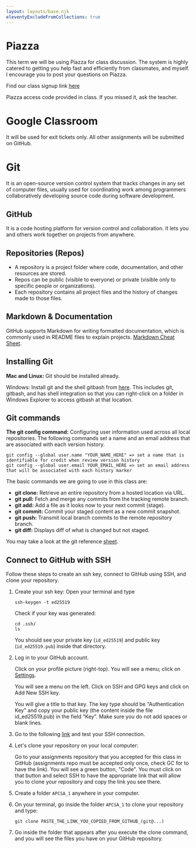 ```yaml
---
layout: layouts/base.njk
eleventyExcludeFromCollections: true
---
```


# Piazza
This term we will be using Piazza for class discussion. The system is highly catered to getting you help fast and efficiently from classmates, and myself. I encourage you to post your questions on Piazza.

Find our class signup link [here](https://piazza.com/stuyvesant_high_school/fall2024/mks21x/home)

Piazza access code provided in class. If you missed it, ask the teacher.

# Google Classroom
It will be used for exit tickets only. All other assignments will be submitted on GitHub.

# Git
It is an open-source version control system that tracks changes in any set of computer files, usually used for coordinating work among programmers collaboratively developing source code during software development.

## GitHub
It is a code hosting platform for version control and collaboration. It lets you and others work together on projects from anywhere. 

## Repositories (Repos)
- A repository is a project folder where code, documentation, and other resources are stored.
- Repos can be public (visible to everyone) or private (visible only to specific people or organizations).
- Each repository contains all project files and the history of changes made to those files.

## Markdown & Documentation

GitHub supports Markdown for writing formatted documentation, which is commonly used in README files to explain projects. [Markdown Cheat Sheet](https://www.markdownguide.org/cheat-sheet/).

## Installing Git
**Mac and Linux:** Git should be installed already.

Windows: Install git and the shell gitbash from [here](https://gitforwindows.org/). This includes git, gitbash, and has shell integration so that you can right-click on a folder in Windows Explorer to access gitbash at that location.

## Git commands
**The git config command:** Configuring user information used across all local repositories. The following commands set a name and an email address that are associated with each version history.

```
git config --global user.name "YOUR_NAME_HERE" => set a name that is identifiable for credit when review version history
git config --global user.email YOUR_EMAIL_HERE => set an email address that will be associated with each history marker
```

The basic commands we are going to use in this class are:

- **git clone:** Retrieve an entire repository from a hosted location via URL.
- **git pull:** Fetch and merge any commits from the tracking remote branch.
- **git add:** Add a file as it looks now to your next commit (stage).
- **git commit:** Commit your staged content as a new commit snapshot.
- **git push:** Transmit local branch commits to the remote repository branch.
- **git diff:** Displays diff of what is changed but not staged.

You may take a look at the git reference [sheet](https://education.github.com/git-cheat-sheet-education.pdf).

## Connect to GitHub with SSH

Follow these steps to create an ssh key, connect to GitHub using SSH, and clone your repository.

1. Create your ssh key: Open your terminal and type

    `ssh-keygen -t ed25519`

    Check if your key was generated:
    ```
    cd .ssh/
    ls
    ```     
    You should see your private key (`id_ed25519`) and public key (`id_ed25519.pub`) inside that directory.

2. Log in to your GitHub account.

    Click on your profile picture (right-top). You will see a menu; click on [Settings](https://github.com/settings/keys).

    You will see a menu on the left. Click on SSH and GPG keys and click on Add New SSH key.

    You will give a title to that key. The key type should be "Authentication Key" and copy your public key (the content inside the file id_ed25519.pub) in the field "Key". Make sure you do not add spaces or blank lines.

3. Go to the following [link](https://docs.github.com/en/authentication/connecting-to-github-with-ssh/testing-your-ssh-connection) and test your SSH connection.

4. Let's clone your repository on your local computer:

    Go to your assignments repository that you accepted for this class in GitHub (assignments repo must be accepted only once, check GC for to have the link). You will see a green button, "Code". You must click on that button and select SSH to have the appropriate link that will allow you to clone your repository and copy the link you see there.

5. Create a folder `APCSA_1` anywhere in your computer.
   
6. On your terminal, go inside the folder `APCSA_1` to clone your repository and type:
    ```
    git clone PASTE_THE_LINK_YOU_COPIED_FROM_GITHUB_(git@...)
    ```

7. Go inside the folder that appears after you execute the clone command, and you will see the files you have on your GitHub repository.
